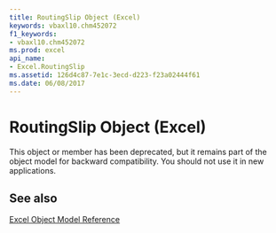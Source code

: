 ```yaml
---
title: RoutingSlip Object (Excel)
keywords: vbaxl10.chm452072
f1_keywords:
- vbaxl10.chm452072
ms.prod: excel
api_name:
- Excel.RoutingSlip
ms.assetid: 126d4c87-7e1c-3ecd-d223-f23a02444f61
ms.date: 06/08/2017
---
```



# RoutingSlip Object (Excel)

This object or member has been deprecated, but it remains part of the object model for backward compatibility. You should not use it in new applications.


## See also


[Excel Object Model Reference](./overview/Excelobject-model.md)



